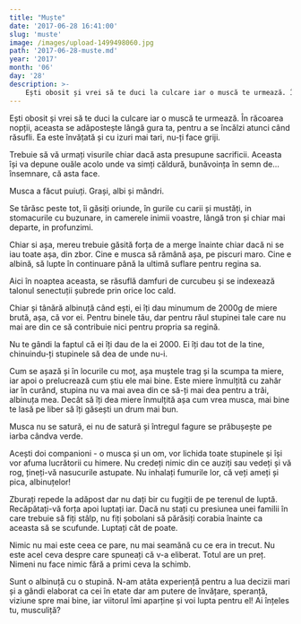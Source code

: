```yaml
---
title: "Muște"
date: '2017-06-28 16:41:00'
slug: 'muste'
image: /images/upload-1499498060.jpg
path: '2017-06-28-muste.md'
year: '2017'
month: '06'
day: '28'
description: >-
    Ești obosit și vrei să te duci la culcare iar o muscă te urmează. În răcoarea nopții, aceasta se adăpostește lângă gura ta, pentru a se încălzi atunci când răsufli. Ea este învățată și cu izuri mai ta
---
```

<div class="kg-card-markdown"><p>Ești obosit și vrei să te duci la culcare iar o muscă te urmează. În răcoarea nopții, aceasta se adăpostește lângă gura ta, pentru a se încălzi atunci când răsufli. Ea este învățată și cu izuri mai tari, nu-ți face griji.</p>
<p>Trebuie să vă urmați visurile chiar dacă asta presupune sacrificii. Aceasta își va depune ouăle acolo unde va simți căldură, bunăvoința în semn de... însemnare, că asta face.</p>
<p>Musca a făcut puiuți. Grași, albi și mândri.</p>
<p>Se târăsc peste tot, îi găsiți oriunde, în gurile cu carii și mustăți, in stomacurile cu buzunare, in camerele inimii voastre, lângă tron și chiar mai departe, in profunzimi.</p>
<p>Chiar si așa, mereu trebuie găsită forța de a merge înainte chiar dacă ni se iau toate așa, din zbor. Cine e musca să rămână așa, pe piscuri maro. Cine e albină, să lupte în continuare până la ultimă suflare pentru regina sa.</p>
<p>Aici în noaptea aceasta, se răsuflă damfuri de curcubeu și se indexează talonul senectuții șubrede prin orice loc cald.</p>
<p>Chiar și tânără albinuță când ești, ei îți dau minumum de 2000g de miere brută, așa, că vor ei. Pentru binele tău, dar pentru răul stupinei tale care nu mai are din ce să contribuie nici pentru propria sa regină.</p>
<p>Nu te gândi la faptul că ei îți dau de la ei 2000. Ei îți dau tot de la tine, chinuindu-ți stupinele să dea de unde nu-i.</p>
<p>Cum se așază și în locurile cu moț, așa muștele trag și la scumpa ta miere, iar apoi o prelucrează cum știu ele mai bine. Este miere înmulțită cu zahăr iar în curând, stupina nu va mai avea din ce să-ți mai dea pentru a trăi, albinuța mea. Decât să îți dea miere înmulțită așa cum vrea musca, mai bine te lasă pe liber să îți găsești un drum mai bun.</p>
<p>Musca nu se satură, ei nu de satură și întregul fagure se prăbușește pe iarba cândva verde.</p>
<p>Acești doi companioni - o musca și un om, vor lichida toate stupinele și își vor afuma lucrătorii cu himere. Nu credeți nimic din ce auziți sau vedeți și vă rog, țineți-vă nasucurile astupate. Nu inhalați fumurile lor, că veți ameți și pica, albinuțelor!</p>
<p>Zburați repede la adăpost dar nu dați bir cu fugiții de pe terenul de luptă. Recăpătați-vă forța apoi luptați iar. Dacă nu stați cu presiunea unei familii în care trebuie să fiți stâlp, nu fiți șobolani să părăsiți corabia înainte ca aceasta să se scufunde. Luptați cât de poate.</p>
<p>Nimic nu mai este ceea ce pare, nu mai seamănă cu ce era in trecut. Nu este acel ceva despre care spuneați că v-a eliberat. Totul are un preț. Nimeni nu face nimic fără a primi ceva la schimb.</p>
<p>Sunt o albinuță cu o stupină. N-am atâta experiență pentru a lua decizii mari și a gândi elaborat ca cei în etate dar am putere de învățare, speranță, viziune spre mai bine, iar viitorul îmi aparține și voi lupta pentru el! Ai înțeles tu, musculiță?</p>
</div>
    